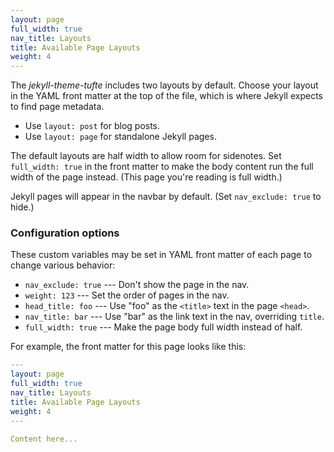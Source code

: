 ```yaml
---
layout: page
full_width: true
nav_title: Layouts
title: Available Page Layouts
weight: 4
---
```


The *jekyll-theme-tufte* includes two layouts by default. Choose your layout in the YAML front matter at the top of the file, which is where Jekyll expects to find page metadata.

* Use `layout: post` for blog posts.
* Use `layout: page` for standalone Jekyll pages.

The default layouts are half width to allow room for sidenotes. Set `full_width: true` in the front matter to make the body content run the full width of the page instead. (This page you're reading is full width.)

Jekyll pages will appear in the navbar by default. (Set `nav_exclude: true` to hide.)

### Configuration options

These custom variables may be set in YAML front matter of each page to change various behavior:

- `nav_exclude: true` --- Don't show the page in the nav.
- `weight: 123` --- Set the order of pages in the nav.
- `head_title: foo` --- Use "foo" as the `<title>` text in the page `<head>`.
- `nav_title: bar` --- Use "bar" as the link text in the nav, overriding `title`.
- `full_width: true` --- Make the page body full width instead of half.

For example, the front matter for this page looks like this:

```yaml
---
layout: page
full_width: true
nav_title: Layouts
title: Available Page Layouts
weight: 4
---

Content here...
```
